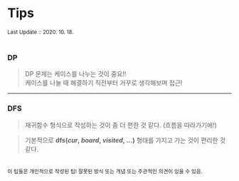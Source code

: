 # Tips  
<small>Last Update :: 2020. 10. 18. </small>  
<br/>  


### DP  
> DP 문제는 케이스를 나누는 것이 중요!!  
> 케이스를 나눌 때 해결하기 직전부터 거꾸로 생각해보며 접근!  

  
---  
  

### DFS  
> 재귀함수 형식으로 작성하는 것이 좀 더 편한 것 같다. (흐름을 따라가기에!)  


> 기본적으로 **dfs(*cur*, *board*, *visited*, ...)** 형태를 가지고 가는 것이 편리한 것 같다.  
  

<br/>  
<small>이 팁들은 개인적으로 작성된 팁! 잘못된 방식 또는 개념 또는 주관적인 의견이 있을 수 있음.</small>  

